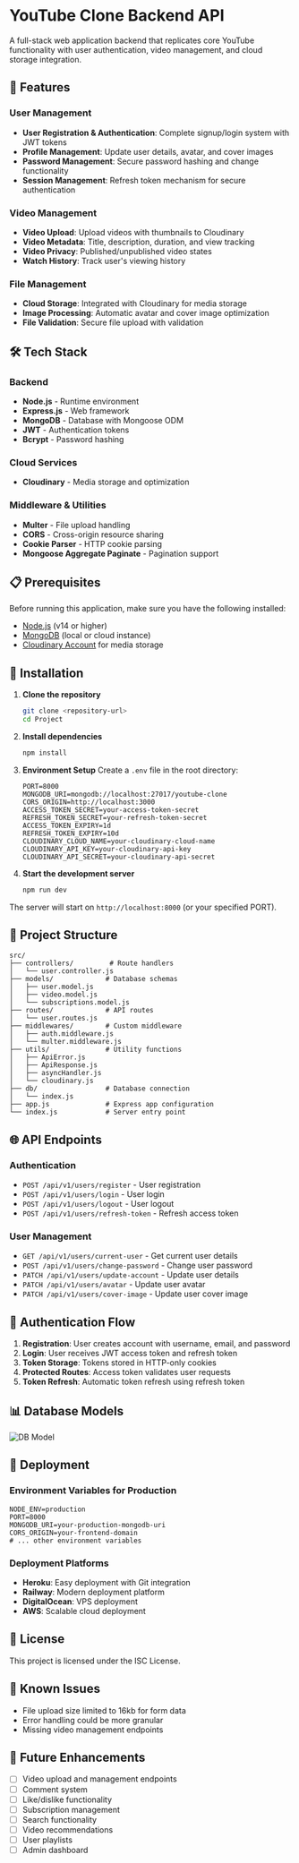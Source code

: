 # YouTube Clone Backend API

A full-stack web application backend that replicates core YouTube functionality with user authentication, video management, and cloud storage integration.

## 🚀 Features

### User Management

- **User Registration & Authentication**: Complete signup/login system with JWT tokens
- **Profile Management**: Update user details, avatar, and cover images
- **Password Management**: Secure password hashing and change functionality
- **Session Management**: Refresh token mechanism for secure authentication

### Video Management

- **Video Upload**: Upload videos with thumbnails to Cloudinary
- **Video Metadata**: Title, description, duration, and view tracking
- **Video Privacy**: Published/unpublished video states
- **Watch History**: Track user's viewing history

### File Management

- **Cloud Storage**: Integrated with Cloudinary for media storage
- **Image Processing**: Automatic avatar and cover image optimization
- **File Validation**: Secure file upload with validation

## 🛠️ Tech Stack

### Backend

- **Node.js** - Runtime environment
- **Express.js** - Web framework
- **MongoDB** - Database with Mongoose ODM
- **JWT** - Authentication tokens
- **Bcrypt** - Password hashing

### Cloud Services

- **Cloudinary** - Media storage and optimization

### Middleware & Utilities

- **Multer** - File upload handling
- **CORS** - Cross-origin resource sharing
- **Cookie Parser** - HTTP cookie parsing
- **Mongoose Aggregate Paginate** - Pagination support

## 📋 Prerequisites

Before running this application, make sure you have the following installed:

- [Node.js](https://nodejs.org/) (v14 or higher)
- [MongoDB](https://www.mongodb.com/) (local or cloud instance)
- [Cloudinary Account](https://cloudinary.com/) for media storage

## 🔧 Installation

1. **Clone the repository**

   ```bash
   git clone <repository-url>
   cd Project
   ```

2. **Install dependencies**

   ```bash
   npm install
   ```

3. **Environment Setup**
   Create a `.env` file in the root directory:

   ```env
   PORT=8000
   MONGODB_URI=mongodb://localhost:27017/youtube-clone
   CORS_ORIGIN=http://localhost:3000
   ACCESS_TOKEN_SECRET=your-access-token-secret
   REFRESH_TOKEN_SECRET=your-refresh-token-secret
   ACCESS_TOKEN_EXPIRY=1d
   REFRESH_TOKEN_EXPIRY=10d
   CLOUDINARY_CLOUD_NAME=your-cloudinary-cloud-name
   CLOUDINARY_API_KEY=your-cloudinary-api-key
   CLOUDINARY_API_SECRET=your-cloudinary-api-secret
   ```

4. **Start the development server**

   ```bash
   npm run dev
   ```

The server will start on `http://localhost:8000` (or your specified PORT).

## 📁 Project Structure

```
src/
├── controllers/         # Route handlers
│   └── user.controller.js
├── models/             # Database schemas
│   ├── user.model.js
│   ├── video.model.js
│   └── subscriptions.model.js
├── routes/             # API routes
│   └── user.routes.js
├── middlewares/        # Custom middleware
│   ├── auth.middleware.js
│   └── multer.middleware.js
├── utils/              # Utility functions
│   ├── ApiError.js
│   ├── ApiResponse.js
│   ├── asyncHandler.js
│   └── cloudinary.js
├── db/                 # Database connection
│   └── index.js
├── app.js              # Express app configuration
└── index.js            # Server entry point
```

## 🌐 API Endpoints

### Authentication

- `POST /api/v1/users/register` - User registration
- `POST /api/v1/users/login` - User login
- `POST /api/v1/users/logout` - User logout
- `POST /api/v1/users/refresh-token` - Refresh access token

### User Management

- `GET /api/v1/users/current-user` - Get current user details
- `POST /api/v1/users/change-password` - Change user password
- `PATCH /api/v1/users/update-account` - Update user details
- `PATCH /api/v1/users/avatar` - Update user avatar
- `PATCH /api/v1/users/cover-image` - Update user cover image

## 🔐 Authentication Flow

1. **Registration**: User creates account with username, email, and password
2. **Login**: User receives JWT access token and refresh token
3. **Token Storage**: Tokens stored in HTTP-only cookies
4. **Protected Routes**: Access token validates user requests
5. **Token Refresh**: Automatic token refresh using refresh token

## 📊 Database Models

![DB Model](<![1751908336806](/public/image/1751908336806.png)>)

## 🚀 Deployment

### Environment Variables for Production

```env
NODE_ENV=production
PORT=8000
MONGODB_URI=your-production-mongodb-uri
CORS_ORIGIN=your-frontend-domain
# ... other environment variables
```

### Deployment Platforms

- **Heroku**: Easy deployment with Git integration
- **Railway**: Modern deployment platform
- **DigitalOcean**: VPS deployment
- **AWS**: Scalable cloud deployment

## 📝 License

This project is licensed under the ISC License.

## 🐛 Known Issues

- File upload size limited to 16kb for form data
- Error handling could be more granular
- Missing video management endpoints

## 🔮 Future Enhancements

- [ ] Video upload and management endpoints
- [ ] Comment system
- [ ] Like/dislike functionality
- [ ] Subscription management
- [ ] Search functionality
- [ ] Video recommendations
- [ ] User playlists
- [ ] Admin dashboard
